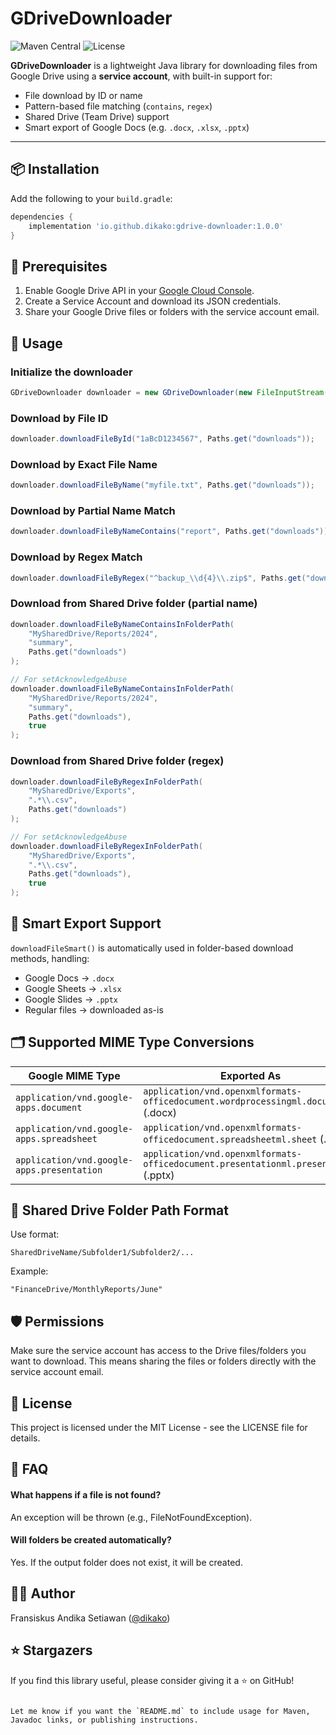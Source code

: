 # GDriveDownloader

![Maven Central](https://img.shields.io/maven-central/v/io.github.dikako/gdrive-downloader)
![License](https://img.shields.io/github/license/dikako/gdrive-downloader)

**GDriveDownloader** is a lightweight Java library for downloading files from Google Drive using a **service account**, with built-in support for:
- File download by ID or name
- Pattern-based file matching (`contains`, `regex`)
- Shared Drive (Team Drive) support
- Smart export of Google Docs (e.g. `.docx`, `.xlsx`, `.pptx`)

---

## 📦 Installation

Add the following to your `build.gradle`:

```groovy
dependencies {
    implementation 'io.github.dikako:gdrive-downloader:1.0.0'
}
```

## 🔧 Prerequisites

1. Enable Google Drive API in your [Google Cloud Console](https://console.cloud.google.com/apis/library/drive.googleapis.com).
2. Create a Service Account and download its JSON credentials.
3. Share your Google Drive files or folders with the service account email.

## 🚀 Usage

### Initialize the downloader

```java
GDriveDownloader downloader = new GDriveDownloader(new FileInputStream("service-account.json"));
```

### Download by File ID

```java
downloader.downloadFileById("1aBcD1234567", Paths.get("downloads"));
```

### Download by Exact File Name

```java
downloader.downloadFileByName("myfile.txt", Paths.get("downloads"));
```

### Download by Partial Name Match

```java
downloader.downloadFileByNameContains("report", Paths.get("downloads"));
```

### Download by Regex Match

```java
downloader.downloadFileByRegex("^backup_\\d{4}\\.zip$", Paths.get("downloads"));
```

### Download from Shared Drive folder (partial name)

```java
downloader.downloadFileByNameContainsInFolderPath(
    "MySharedDrive/Reports/2024",
    "summary",
    Paths.get("downloads")
);
```

```java
// For setAcknowledgeAbuse
downloader.downloadFileByNameContainsInFolderPath(
    "MySharedDrive/Reports/2024",
    "summary",
    Paths.get("downloads"),
    true
);
```

### Download from Shared Drive folder (regex)

```java
downloader.downloadFileByRegexInFolderPath(
    "MySharedDrive/Exports",
    ".*\\.csv",
    Paths.get("downloads")
);
```

```java
// For setAcknowledgeAbuse
downloader.downloadFileByRegexInFolderPath(
    "MySharedDrive/Exports",
    ".*\\.csv",
    Paths.get("downloads"),
    true
);
```

## 🧠 Smart Export Support

`downloadFileSmart()` is automatically used in folder-based download methods, handling:

* Google Docs → `.docx`
* Google Sheets → `.xlsx`
* Google Slides → `.pptx`
* Regular files → downloaded as-is

## 🗂 Supported MIME Type Conversions

| Google MIME Type                           | Exported As                                                                         |
| ------------------------------------------ | ----------------------------------------------------------------------------------- |
| `application/vnd.google-apps.document`     | `application/vnd.openxmlformats-officedocument.wordprocessingml.document` (.docx)   |
| `application/vnd.google-apps.spreadsheet`  | `application/vnd.openxmlformats-officedocument.spreadsheetml.sheet` (.xlsx)         |
| `application/vnd.google-apps.presentation` | `application/vnd.openxmlformats-officedocument.presentationml.presentation` (.pptx) |

## 📁 Shared Drive Folder Path Format

Use format:

```text
SharedDriveName/Subfolder1/Subfolder2/...
```

Example:

```text
"FinanceDrive/MonthlyReports/June"
```

## 🛡 Permissions

Make sure the service account has access to the Drive files/folders you want to download. This means sharing the files or folders directly with the service account email.

## 📝 License

This project is licensed under the MIT License - see the LICENSE file for details.

## 🙋 FAQ

#### What happens if a file is not found?

An exception will be thrown (e.g., FileNotFoundException).

#### Will folders be created automatically?

Yes. If the output folder does not exist, it will be created.

## 👨‍💻 Author

Fransiskus Andika Setiawan ([@dikako](https://github.com/dikako))

## ⭐️ Stargazers

If you find this library useful, please consider giving it a ⭐️ on GitHub!

```text

Let me know if you want the `README.md` to include usage for Maven, Javadoc links, or publishing instructions.
```
